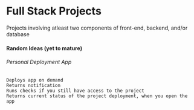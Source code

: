 # Full Stack Projects

Projects involving atleast two components of front-end, backend, and/or database

#### Random Ideas \(yet to mature\)

###### Personal Deployment App

```
Deploys app on demand
Returns notification
Runs checks if you still have access to the project
Returns current status of the project deployment, when you open the app
```



